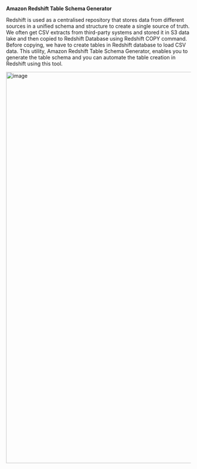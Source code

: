 **Amazon Redshift Table Schema Generator**

Redshift is used as a centralised repository that stores data from different sources in a unified schema and structure to create a single source of truth. 
We often get CSV extracts from third-party systems and stored it in S3 data lake and 
then copied to Redshift Database using Redshift COPY command. Before copying, we have to create tables in Redshift database to load CSV data. 
This utility, Amazon Redshift Table Schema Generator, enables you to generate the table schema and you can automate the table creation in Redshift using 
this tool. 

<img width="1064" alt="image" src="https://user-images.githubusercontent.com/4962048/214752672-454e4f7f-f959-43e3-9a0b-b423b5f3fdf8.png">

